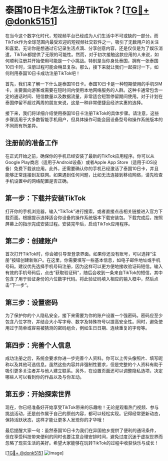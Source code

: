 # 泰国10日卡怎么注册TikTok？[[TG💪+ @donk5151](https://t.me/s/donk5151)]

在当今这个数字化时代，短视频平台已经成为人们生活中不可或缺的一部分。而TikTok作为全球范围内最受欢迎的短视频社交软件之一，吸引了无数用户的关注和喜爱。无论你是想通过它记录生活点滴、分享创意内容，还是仅仅是为了娱乐消遣，TikTok都提供了无限的可能性。然而，对于初次接触这款应用的人来说，如何顺利注册并开始使用可能是一个小挑战。特别是当你身处泰国，拥有一张泰国10日卡时，注册过程可能会稍显复杂。那么，接下来就让我们一起探讨一下，如何利用泰国10日卡成功注册TikTok吧！

首先，我们来了解一下什么是泰国10日卡。泰国10日卡是一种短期使用的手机SIM卡，主要面向游客或需要在短时间内使用本地网络服务的人群。这种卡通常包含一定的通话时间、短信数量以及数据流量，非常适合短暂停留期间使用。对于计划在泰国停留不超过两周的朋友来说，这是一种非常便捷且经济实惠的选择。

接下来，我们将详细介绍使用泰国10日卡注册TikTok的具体步骤。请注意，这些步骤适用于大多数智能手机用户，但具体操作可能会因设备型号和操作系统版本的不同而有所差异。

## 注册前的准备工作

在正式开始之前，确保你的手机已经安装了最新的TikTok应用程序。你可以从Google Play商店（适用于Android设备）或者Apple App Store（适用于iOS设备）免费下载该应用。此外，还需要确认你的手机已经激活了泰国10日卡，并且能够正常连接到互联网。如果遇到任何问题，比如无法连接到移动网络，请先检查手机设置中的网络配置是否正确。

## 第一步：下载并安装TikTok

打开你的手机浏览器，输入“TikTok”进行搜索，或者直接点击相关链接进入官方下载页面。根据提示选择适合你设备的操作系统版本下载安装包。下载完成后，按照屏幕上的指示完成安装过程。安装完毕后，启动TikTok应用程序。

## 第二步：创建账户

首次打开TikTok时，你会被引导至登录界面。如果你还没有账号，可以选择“注册”按钮创建新账户。在这里，你需要填写一些基本信息，如电子邮件地址或手机号码。建议优先选择手机号码注册，因为这样可以更方便地接收验证码短信。输入有效的手机号码后，点击“获取验证码”，随后会收到一条来自TikTok的短信，其中包含了用于验证身份的六位数字代码。将此验证码填入相应的输入框中，然后点击“下一步”。

## 第三步：设置密码

为了保护你的个人隐私安全，接下来需要为你的账户设置一个强密码。密码应至少包含八位字符，并结合大小写字母、数字及特殊符号以提高安全性。同时，避免使用过于简单或容易被猜测的密码组合，例如生日日期、连续重复的字母等。

## 第四步：完善个人信息

成功注册之后，系统会要求你进一步完善个人资料。你可以上传头像照片、填写昵称以及其他可选信息。虽然这些内容并非强制性要求，但是完整的个人资料有助于吸引更多关注者并与他人建立联系。另外，在设置页面还可以调整隐私选项，决定哪些人可以看到你的作品以及与你互动。

## 第五步：开始探索世界

现在，你已经准备好开始享受TikTok带来的乐趣啦！无论是观看热门视频、参与挑战活动，还是创作属于自己的原创内容，都可以轻松实现。记得经常更新动态，保持活跃状态，这样才能让更多人发现你的才华哦！

最后提醒大家一句：虽然泰国10日卡为我们在异国他乡提供了便利的通讯条件，但在享受科技带来便利的同时也要注意合理安排时间，避免过度沉迷于虚拟世界而忽略了现实生活的美好。希望大家能够在玩转TikTok的过程中收获快乐与成长！

[[TG💪+ @donk5151](https://t.me/s/donk5151) ![Image](https://i.postimg.cc/rwNCRYN7/Snipaste-2025-04-30-17-27-05.png)]
